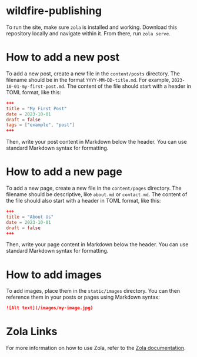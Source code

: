 # wildfire-publishing

To run the site, make sure `zola` is installed and working.
Download this repository locally and navigate within it. From there, run `zola serve`.

# How to add a new post
To add a new post, create a new file in the `content/posts` directory. The filename should be in the format `YYYY-MM-DD-title.md`. For example, `2023-10-01-my-first-post.md`.
The content of the file should start with a header in TOML format, like this:

```toml
+++
title = "My First Post"
date = 2023-10-01
draft = false
tags = ["example", "post"]
+++
```
Then, write your post content in Markdown below the header. You can use standard Markdown syntax for formatting.

# How to add a new page
To add a new page, create a new file in the `content/pages` directory. The filename should be descriptive, like `about.md` or `contact.md`.
The content of the file should also start with a header in TOML format, like this:

```toml
+++
title = "About Us"
date = 2023-10-01
draft = false
+++
```
Then, write your page content in Markdown below the header. You can use standard Markdown syntax for formatting.

# How to add images
To add images, place them in the `static/images` directory. You can then reference them in your posts or pages using Markdown syntax:

```markdown
![Alt text](/images/my-image.jpg)
```

# Zola Links
For more information on how to use Zola, refer to the [Zola documentation](https://www.getzola.org/documentation/).
